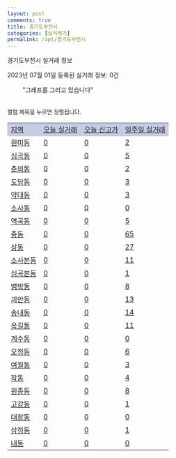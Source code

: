 ```yaml
---
layout: post
comments: true
title: 경기도부천시
categories: [실거래가]
permalink: /apt/경기도부천시
---
```


경기도부천시 실거래 정보

2023년 07월 01일 등록된 실거래 정보: 0건

<!--<script async src="https://pagead2.googlesyndication.com/pagead/js/adsbygoogle.js?client=ca-pub-3485438051770037"
 crossorigin="anonymous"></script>-->

<script type="text/javascript">
  google.charts.load('current', {'packages':['corechart']});
  google.charts.setOnLoadCallback(drawChart);

  function drawChart() {
    var data = google.visualization.arrayToDataTable([['거래일', '매매', '전월세', '전매'], ['21-01', 12, 7, 1], ['21-02', 1, 5, 0], ['21-03', 0, 10, 0], ['21-04', 0, 5, 0], ['21-05', 24, 0, 0], ['21-06', 21, 26, 2], ['21-07', 633, 716, 16], ['21-08', 538, 683, 13], ['21-09', 417, 545, 4], ['21-10', 362, 624, 9], ['21-11', 237, 517, 1], ['21-12', 200, 639, 5], ['22-01', 177, 666, 4], ['22-02', 188, 799, 4], ['22-03', 265, 818, 5], ['22-04', 293, 847, 1], ['22-05', 276, 776, 3], ['22-06', 196, 731, 3], ['22-07', 136, 764, 2], ['22-08', 146, 715, 3], ['22-09', 150, 768, 1], ['22-10', 141, 822, 1], ['22-11', 119, 666, 10], ['22-12', 141, 658, 28], ['23-01', 188, 680, 74], ['23-02', 339, 949, 58], ['23-03', 391, 1065, 24], ['23-04', 363, 1061, 4], ['23-05', 397, 891, 5], ['23-06', 230, 636, 4]]);

    var options = {
      title: '최근 1년간 유형별 거래량 추이',
      legend: { position: 'bottom' }
    };

    setTimeout(function() {
        var chart = new google.visualization.LineChart(document.getElementById('columnchart_material'));
        chart.draw(data, (options));
        document.getElementById('loading').style.display = 'none';
        var dayLabel = (new Date()).getDay();
        if (dayLabel < 2) {
            sorttable.innerSortFunction.apply(document.getElementById('week'), []);
            sorttable.innerSortFunction.apply(document.getElementById('week'), []);        
        }
        else {
            sorttable.innerSortFunction.apply(document.getElementById('today'), []);
            sorttable.innerSortFunction.apply(document.getElementById('today'), []);
        }
    }, 200);

  }
</script>

<div id="loading" style="z-index:20; display: block; margin-left: 35px">"그래프를 그리고 있습니다"</div>
<div id="columnchart_material" style="width: 95%; margin-left: -35px; display: block"></div>
<!--<div style="width: 95%; margin-left: -35px; display: block">
      <script async src="https://pagead2.googlesyndication.com/pagead/js/adsbygoogle.js?client=ca-pub-3485438051770037"
          crossorigin="anonymous"></script>
      <ins class="adsbygoogle"
          style="display:block"
          data-ad-format="fluid"
          data-ad-layout-key="-fb+5w+4e-db+86"
          data-ad-client="ca-pub-3485438051770037"
          data-ad-slot="1827090281"></ins>
      <script>
          (adsbygoogle = window.adsbygoogle || []).push({});
      </script>
</div>-->
<br>

<font size='small' style='font-size: small;'>컬럼 제목을 누르면 정렬됩니다.</font>
<table class="sortable">
  <tr style='background-color: rgba(114, 132, 186,0.4);'>
    <td id="region"><a href="#">지역</a></td>
    <td id="today"><a href="#">오늘 실거래</a></td>
    <td id="today_new"><a href="#">오늘 신고가</a></td>
    <td id="week"><a href="#">일주일 실거래</a></td>
  </tr>

  
  <tr class="item">
    <td><a href="경기도부천시원미동">원미동</a></td>
    <td><a href="경기도부천시원미동">0</a></td>
    <td><a href="경기도부천시원미동">0</a></td>
    <td><a href="경기도부천시원미동">2</a></td>
  </tr>
    

  <tr class="item">
    <td><a href="경기도부천시심곡동">심곡동</a></td>
    <td><a href="경기도부천시심곡동">0</a></td>
    <td><a href="경기도부천시심곡동">0</a></td>
    <td><a href="경기도부천시심곡동">5</a></td>
  </tr>
    

  <tr class="item">
    <td><a href="경기도부천시춘의동">춘의동</a></td>
    <td><a href="경기도부천시춘의동">0</a></td>
    <td><a href="경기도부천시춘의동">0</a></td>
    <td><a href="경기도부천시춘의동">2</a></td>
  </tr>
    

  <tr class="item">
    <td><a href="경기도부천시도당동">도당동</a></td>
    <td><a href="경기도부천시도당동">0</a></td>
    <td><a href="경기도부천시도당동">0</a></td>
    <td><a href="경기도부천시도당동">3</a></td>
  </tr>
    

  <tr class="item">
    <td><a href="경기도부천시약대동">약대동</a></td>
    <td><a href="경기도부천시약대동">0</a></td>
    <td><a href="경기도부천시약대동">0</a></td>
    <td><a href="경기도부천시약대동">3</a></td>
  </tr>
    

  <tr class="item">
    <td><a href="경기도부천시소사동">소사동</a></td>
    <td><a href="경기도부천시소사동">0</a></td>
    <td><a href="경기도부천시소사동">0</a></td>
    <td><a href="경기도부천시소사동">0</a></td>
  </tr>
    

  <tr class="item">
    <td><a href="경기도부천시역곡동">역곡동</a></td>
    <td><a href="경기도부천시역곡동">0</a></td>
    <td><a href="경기도부천시역곡동">0</a></td>
    <td><a href="경기도부천시역곡동">5</a></td>
  </tr>
    

  <tr class="item">
    <td><a href="경기도부천시중동">중동</a></td>
    <td><a href="경기도부천시중동">0</a></td>
    <td><a href="경기도부천시중동">0</a></td>
    <td><a href="경기도부천시중동">65</a></td>
  </tr>
    

  <tr class="item">
    <td><a href="경기도부천시상동">상동</a></td>
    <td><a href="경기도부천시상동">0</a></td>
    <td><a href="경기도부천시상동">0</a></td>
    <td><a href="경기도부천시상동">27</a></td>
  </tr>
    

  <tr class="item">
    <td><a href="경기도부천시소사본동">소사본동</a></td>
    <td><a href="경기도부천시소사본동">0</a></td>
    <td><a href="경기도부천시소사본동">0</a></td>
    <td><a href="경기도부천시소사본동">11</a></td>
  </tr>
    

  <tr class="item">
    <td><a href="경기도부천시심곡본동">심곡본동</a></td>
    <td><a href="경기도부천시심곡본동">0</a></td>
    <td><a href="경기도부천시심곡본동">0</a></td>
    <td><a href="경기도부천시심곡본동">1</a></td>
  </tr>
    

  <tr class="item">
    <td><a href="경기도부천시범박동">범박동</a></td>
    <td><a href="경기도부천시범박동">0</a></td>
    <td><a href="경기도부천시범박동">0</a></td>
    <td><a href="경기도부천시범박동">8</a></td>
  </tr>
    

  <tr class="item">
    <td><a href="경기도부천시괴안동">괴안동</a></td>
    <td><a href="경기도부천시괴안동">0</a></td>
    <td><a href="경기도부천시괴안동">0</a></td>
    <td><a href="경기도부천시괴안동">13</a></td>
  </tr>
    

  <tr class="item">
    <td><a href="경기도부천시송내동">송내동</a></td>
    <td><a href="경기도부천시송내동">0</a></td>
    <td><a href="경기도부천시송내동">0</a></td>
    <td><a href="경기도부천시송내동">14</a></td>
  </tr>
    

  <tr class="item">
    <td><a href="경기도부천시옥길동">옥길동</a></td>
    <td><a href="경기도부천시옥길동">0</a></td>
    <td><a href="경기도부천시옥길동">0</a></td>
    <td><a href="경기도부천시옥길동">11</a></td>
  </tr>
    

  <tr class="item">
    <td><a href="경기도부천시계수동">계수동</a></td>
    <td><a href="경기도부천시계수동">0</a></td>
    <td><a href="경기도부천시계수동">0</a></td>
    <td><a href="경기도부천시계수동">0</a></td>
  </tr>
    

  <tr class="item">
    <td><a href="경기도부천시오정동">오정동</a></td>
    <td><a href="경기도부천시오정동">0</a></td>
    <td><a href="경기도부천시오정동">0</a></td>
    <td><a href="경기도부천시오정동">6</a></td>
  </tr>
    

  <tr class="item">
    <td><a href="경기도부천시여월동">여월동</a></td>
    <td><a href="경기도부천시여월동">0</a></td>
    <td><a href="경기도부천시여월동">0</a></td>
    <td><a href="경기도부천시여월동">3</a></td>
  </tr>
    

  <tr class="item">
    <td><a href="경기도부천시작동">작동</a></td>
    <td><a href="경기도부천시작동">0</a></td>
    <td><a href="경기도부천시작동">0</a></td>
    <td><a href="경기도부천시작동">4</a></td>
  </tr>
    

  <tr class="item">
    <td><a href="경기도부천시원종동">원종동</a></td>
    <td><a href="경기도부천시원종동">0</a></td>
    <td><a href="경기도부천시원종동">0</a></td>
    <td><a href="경기도부천시원종동">8</a></td>
  </tr>
    

  <tr class="item">
    <td><a href="경기도부천시고강동">고강동</a></td>
    <td><a href="경기도부천시고강동">0</a></td>
    <td><a href="경기도부천시고강동">0</a></td>
    <td><a href="경기도부천시고강동">1</a></td>
  </tr>
    

  <tr class="item">
    <td><a href="경기도부천시대장동">대장동</a></td>
    <td><a href="경기도부천시대장동">0</a></td>
    <td><a href="경기도부천시대장동">0</a></td>
    <td><a href="경기도부천시대장동">0</a></td>
  </tr>
    

  <tr class="item">
    <td><a href="경기도부천시삼정동">삼정동</a></td>
    <td><a href="경기도부천시삼정동">0</a></td>
    <td><a href="경기도부천시삼정동">0</a></td>
    <td><a href="경기도부천시삼정동">1</a></td>
  </tr>
    

  <tr class="item">
    <td><a href="경기도부천시내동">내동</a></td>
    <td><a href="경기도부천시내동">0</a></td>
    <td><a href="경기도부천시내동">0</a></td>
    <td><a href="경기도부천시내동">0</a></td>
  </tr>
    


</table>


    